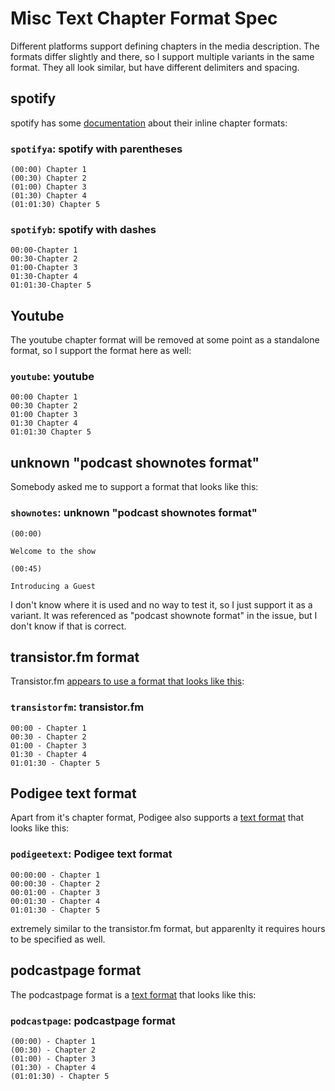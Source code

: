 # Misc Text Chapter Format Spec

Different platforms support defining chapters in the media description. The formats differ slightly and there, so I support multiple variants in the same format. They all look similar, but have different delimiters and spacing.

## spotify

spotify has some [documentation](https://support.spotify.com/us/creators/article/creating-and-managing-chapters/) about their inline chapter formats:

### `spotifya`: spotify with parentheses

```text
(00:00) Chapter 1
(00:30) Chapter 2
(01:00) Chapter 3
(01:30) Chapter 4
(01:01:30) Chapter 5
```

### `spotifyb`: spotify with dashes

```text
00:00-Chapter 1
00:30-Chapter 2
01:00-Chapter 3
01:30-Chapter 4
01:01:30-Chapter 5
```

## Youtube

The youtube chapter format will be removed at some point as a standalone format, so I support the format here as well:

### `youtube`: youtube

```text
00:00 Chapter 1
00:30 Chapter 2
01:00 Chapter 3
01:30 Chapter 4
01:01:30 Chapter 5
```

## unknown "podcast shownotes format"

Somebody asked me to support a format that looks like this:

### `shownotes`: unknown "podcast shownotes format"

```text
(00:00)

Welcome to the show

(00:45)

Introducing a Guest
```

I don't know where it is used and no way to test it, so I just support it as a variant. It was referenced as "podcast shownote format" in the issue, but I don't know if that is correct.

## transistor.fm format

Transistor.fm [appears to use a format that looks like this](https://transistor.fm/changelog/timestamps/):

### `transistorfm`: transistor.fm

```text
00:00 - Chapter 1
00:30 - Chapter 2
01:00 - Chapter 3
01:30 - Chapter 4
01:01:30 - Chapter 5
```

## Podigee text format

Apart from it's chapter format, Podigee also supports a [text format](https://help.podigee.com/article/272-importing-chapter-marks-from-a-text-file) that looks like this:

### `podigeetext`: Podigee text format

```text
00:00:00 - Chapter 1
00:00:30 - Chapter 2
00:01:00 - Chapter 3
00:01:30 - Chapter 4
01:01:30 - Chapter 5
```

extremely similar to the transistor.fm format, but apparenlty it requires hours to be specified as well.

## podcastpage format

The podcastpage format is a [text format](https://docs.podcastpage.io/article/33-timestamps) that looks like this:

### `podcastpage`: podcastpage format

```text
(00:00) - Chapter 1
(00:30) - Chapter 2
(01:00) - Chapter 3
(01:30) - Chapter 4
(01:01:30) - Chapter 5
```